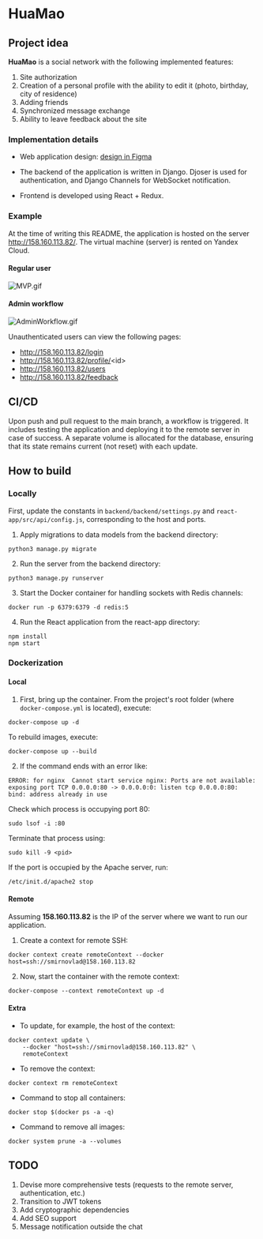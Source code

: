 # HuaMao

## Project idea

**HuaMao** is a social network with the following implemented features:
<ol>
    <li> Site authorization
    <li> Creation of a personal profile with the ability to edit it (photo, birthday, city of residence)
    <li> Adding friends
    <li> Synchronized message exchange
    <li> Ability to leave feedback about the site
</ol>

### Implementation details

- Web application design: [design in Figma](https://www.figma.com/file/hlFAIfFrGb8HHlGH0B2Uy7/HuaoMao?type=design&node-id=0-1&mode=design&t=LrnYanTZAVLeXxYG-0)

- The backend of the application is written in Django. Djoser is used for authentication, and Django Channels for WebSocket notification.

- Frontend is developed using React + Redux.

### Example

At the time of writing this README, the application is hosted on the server http://158.160.113.82/. The virtual machine (server) is rented on Yandex Cloud.
#### Regular user

![MVP.gif](samples/MVP.gif)

#### Admin workflow

![AdminWorkflow.gif](samples/AdminWorkflow.gif)

Unauthenticated users can view the following pages:

- http://158.160.113.82/login
- http://158.160.113.82/profile/<id\>
- http://158.160.113.82/users
- http://158.160.113.82/feedback

## CI/CD

Upon push and pull request to the main branch, a workflow is triggered. It includes testing the application and deploying it to the remote server in case of success. A separate volume is allocated for the database, ensuring that its state remains current (not reset) with each update.
## How to build
### Locally
First, update the constants in `backend/backend/settings.py` and `react-app/src/api/config.js`, corresponding to the host and ports.
1. Apply migrations to data models from the backend directory:
```
python3 manage.py migrate
```

2. Run the server from the backend directory:
```
python3 manage.py runserver
```

3. Start the Docker container for handling sockets with Redis channels:
```
docker run -p 6379:6379 -d redis:5
```

4. Run the React application from the react-app directory:
```
npm install
npm start
```



### Dockerization
#### Local
1. First, bring up the container. From the project's root folder (where `docker-compose.yml` is located), execute:
```
docker-compose up -d
```
To rebuild images, execute:
```
docker-compose up --build
```
2. If the command ends with an error like:
```
ERROR: for nginx  Cannot start service nginx: Ports are not available: exposing port TCP 0.0.0.0:80 -> 0.0.0.0:0: listen tcp 0.0.0.0:80: bind: address already in use
```
Check which process is occupying port 80:
```
sudo lsof -i :80
```
Terminate that process using:
```
sudo kill -9 <pid>
```
If the port is occupied by the Apache server, run:
```
/etc/init.d/apache2 stop
```
#### Remote
Assuming **158.160.113.82** is the IP of the server where we want to run our application.
1. Create a context for remote SSH:
```
docker context create remoteContext --docker host=ssh://smirnovlad@158.160.113.82
```
2. Now, start the container with the remote context:
```
docker-compose --context remoteContext up -d
```

#### Extra

- To update, for example, the host of the context:
```
docker context update \
    --docker "host=ssh://smirnovlad@158.160.113.82" \
    remoteContext
```

- To remove the context:
```
docker context rm remoteContext
```

- Command to stop all containers:
```
docker stop $(docker ps -a -q)
```

- Command to remove all images:
```
docker system prune -a --volumes
```

## TODO

1. Devise more comprehensive tests (requests to the remote server, authentication, etc.)
2. Transition to JWT tokens
3. Add cryptographic dependencies
4. Add SEO support
5. Message notification outside the chat
